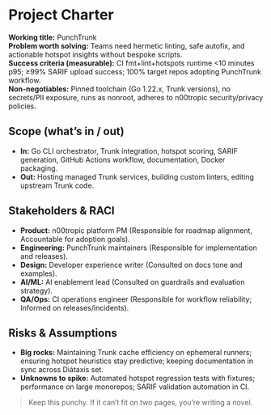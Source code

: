 # Project Charter

**Working title:** PunchTrunk  
**Problem worth solving:** Teams need hermetic linting, safe autofix, and actionable hotspot insights without bespoke scripts.  
**Success criteria (measurable):** CI fmt+lint+hotspots runtime <10 minutes p95; ≥99% SARIF upload success; 100% target repos adopting PunchTrunk workflow.  
**Non-negotiables:** Pinned toolchain (Go 1.22.x, Trunk versions), no secrets/PII exposure, runs as nonroot, adheres to n00tropic security/privacy policies.

## Scope (what’s in / out)

- **In:** Go CLI orchestrator, Trunk integration, hotspot scoring, SARIF generation, GitHub Actions workflow, documentation, Docker packaging.
- **Out:** Hosting managed Trunk services, building custom linters, editing upstream Trunk code.

## Stakeholders & RACI

- **Product:** n00tropic platform PM (Responsible for roadmap alignment, Accountable for adoption goals).
- **Engineering:** PunchTrunk maintainers (Responsible for implementation and releases).
- **Design:** Developer experience writer (Consulted on docs tone and examples).
- **AI/ML:** AI enablement lead (Consulted on guardrails and evaluation strategy).
- **QA/Ops:** CI operations engineer (Responsible for workflow reliability; Informed on releases/incidents).

## Risks & Assumptions

- **Big rocks:** Maintaining Trunk cache efficiency on ephemeral runners; ensuring hotspot heuristics stay predictive; keeping documentation in sync across Diátaxis set.
- **Unknowns to spike:** Automated hotspot regression tests with fixtures; performance on large monorepos; SARIF validation automation in CI.

> Keep this punchy. If it can’t fit on two pages, you’re writing a novel.
